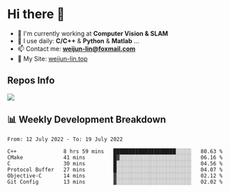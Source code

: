 # Hi there 👋

<!--
**Weijun-Lin/Weijun-Lin** is a ✨ _special_ ✨ repository because its `README.md` (this file) appears on your GitHub profile.

Here are some ideas to get you started:

- 🔭 I’m currently working on ...
- 🌱 I’m currently learning ...
- 👯 I’m looking to collaborate on ...
- 🤔 I’m looking for help with ...
- 💬 Ask me about ...
- 📫 How to reach me: ...
- 😄 Pronouns: ...
- ⚡ Fun fact: ...
-->

- 🏢 I'm currently working at **Computer Vision & SLAM**
- 🚀 I use daily: **C/C++** & **Python** & **Matlab** ...
- 📫 Contact me: **weijun-lin@foxmail.com**
- 🔗 My Site: [weijun-lin.top](https://weijun-lin.top/p)

  

## Repos Info
![](https://github-readme-stats.vercel.app/api?username=Weijun-Lin&theme=cobalt)

## 📊 Weekly Development Breakdown

<!--START_SECTION:waka-->

```text
From: 12 July 2022 - To: 19 July 2022

C++               8 hrs 59 mins   ████████████████████░░░░░   80.63 %
CMake             41 mins         █▓░░░░░░░░░░░░░░░░░░░░░░░   06.16 %
C                 30 mins         █░░░░░░░░░░░░░░░░░░░░░░░░   04.56 %
Protocol Buffer   27 mins         █░░░░░░░░░░░░░░░░░░░░░░░░   04.07 %
Objective-C       14 mins         ▓░░░░░░░░░░░░░░░░░░░░░░░░   02.12 %
Git Config        13 mins         ▓░░░░░░░░░░░░░░░░░░░░░░░░   02.02 %
```

<!--END_SECTION:waka-->
